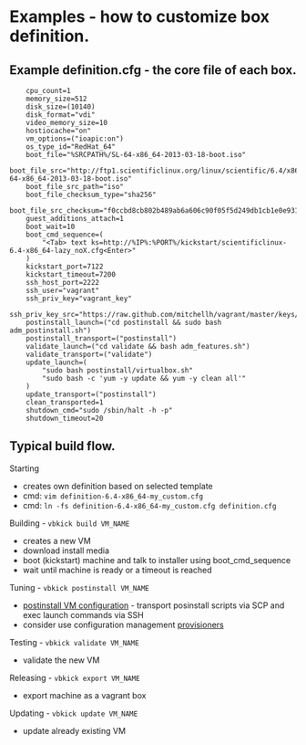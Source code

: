# Examples - how to customize box definition.

## Example definition.cfg - the core file of each box.

```
    cpu_count=1
    memory_size=512
    disk_size=(10140)
    disk_format="vdi"
    video_memory_size=10
    hostiocache="on"
    vm_options=("ioapic:on")
    os_type_id="RedHat_64"
    boot_file="%SRCPATH%/SL-64-x86_64-2013-03-18-boot.iso"
    boot_file_src="http://ftp1.scientificlinux.org/linux/scientific/6.4/x86_64/iso/SL-64-x86_64-2013-03-18-boot.iso"
    boot_file_src_path="iso"
    boot_file_checksum_type="sha256"
    boot_file_src_checksum="f0ccbd8cb802b489ab6a606c90f05f5d249db1cb1e0e931dbb703240b4d97d8c"
    guest_additions_attach=1
    boot_wait=10
    boot_cmd_sequence=(
        "<Tab> text ks=http://%IP%:%PORT%/kickstart/scientificlinux-6.4-x86_64-lazy_noX.cfg<Enter>"
    )
    kickstart_port=7122
    kickstart_timeout=7200
    ssh_host_port=2222
    ssh_user="vagrant"
    ssh_priv_key="vagrant_key"
    ssh_priv_key_src="https://raw.github.com/mitchellh/vagrant/master/keys/vagrant"
    postinstall_launch=("cd postinstall && sudo bash adm_postinstall.sh")
    postinstall_transport=("postinstall")
    validate_launch=("cd validate && bash adm_features.sh")
    validate_transport=("validate")
    update_launch=(
        "sudo bash postinstall/virtualbox.sh"
        "sudo bash -c 'yum -y update && yum -y clean all'"
    )
    update_transport=("postinstall")
    clean_transported=1
    shutdown_cmd="sudo /sbin/halt -h -p"
    shutdown_timeout=20
```

## Typical build flow.

Starting
 - creates own definition based on selected template
 - cmd: `vim definition-6.4-x86_64-my_custom.cfg`
 - cmd: `ln -fs definition-6.4-x86_64-my_custom.cfg definition.cfg`

Building - `vbkick build VM_NAME`
 - creates a new VM
 - download install media
 - boot (kickstart) machine and talk to installer using boot_cmd_sequence
 - wait until machine is ready or a timeout is reached

Tuning - `vbkick postinstall VM_NAME`
 - [postinstall VM configuration](../docs/POSTINSTALL.md) - transport posinstall scripts via SCP and exec launch commands via SSH
 - consider use configuration management [provisioners](../docs/PROVISIONERS.md)

Testing - `vbkick validate VM_NAME`
 - validate the new VM

Releasing - `vbkick export VM_NAME`
 - export machine as a vagrant box

Updating - `vbkick update VM_NAME`
 - update already existing VM
